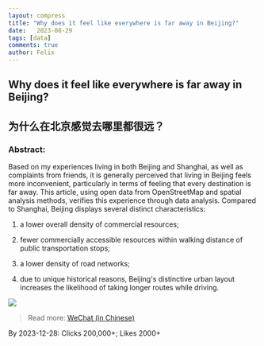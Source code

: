 ```yaml
---
layout: compress
title: "Why does it feel like everywhere is far away in Beijing?"
date:   2023-08-29
tags: [data]
comments: true
author: Felix
---
```


<!-- more -->

## **Why does it feel like everywhere is far away in Beijing?**
## 为什么在北京感觉去哪里都很远？

### **Abstract:** 

Based on my experiences living in both Beijing and Shanghai, as well as complaints from friends, it is generally perceived that living in Beijing feels more inconvenient, particularly in terms of feeling that every destination is far away. This article, using open data from OpenStreetMap and spatial analysis methods, verifies this experience through data analysis. Compared to Shanghai, Beijing displays several distinct characteristics: 

1) a lower overall density of commercial resources; 

2) fewer commercially accessible resources within walking distance of public transportation stops; 

3) a lower density of road networks; 

4) due to unique historical reasons, Beijing's distinctive urban layout increases the likelihood of taking longer routes while driving.

![](https://github.com/SousekiL/BeijingShanghai/assets/16383958/f1196c58-4678-4967-8b55-64f16010c994)


> Read more: [WeChat (in Chinese)](https://mp.weixin.qq.com/s/ywQC_EmsF2VAiZprDFxhjg)

By 2023-12-28: Clicks 200,000+; Likes 2000+
